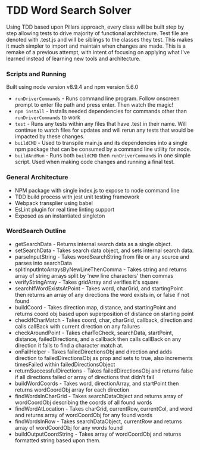 # TDD Word Search Solver

Using TDD based upon Pillars approach, every class will be built step by step allowing tests to drive majority of functional architecture. Test file are denoted with .test.js and will be siblings to the classes they test. This makes it much simpler to import and maintain when changes are made. This is a remake of a previous attempt, with intent of focusing on applying what I've learned instead of learning new tools and architecture.

### Scripts and Running
Built using node version v8.9.4 and npm version 5.6.0
* `runDriverCommands` - Runs command line program. Follow onscreen prompt to enter file path and press enter. Then watch the magic!
* `npm install` - Installs needed dependencies for commands other than `runDriverCommands` to work 
* `test` - Runs any tests within any files that have .test in their name. Will continue to watch files for updates and will rerun any tests that would be impacted by these changes.
* `buildCMD` - Used to transpile main.js and its dependencies into a single npm package that can be consumed by a command line utility for node.
* `buildAndRun` - Runs both `buildCMD` then `runDriverCommands` in one simple script. Used when making code changes and running a final test.

### General Architecture
* NPM package with single index.js to expose to node command line
* TDD build process with jest unit testing framework
* Webpack transplier using babel
* EsLint plugin for real time linting support
* Exposed as an instantiated singleton

### WordSearch Outline
* getSearchData - Returns internal search data as a single object.
* setSearchData - Takes search data object, and sets internal search data.
* parseInputString - Takes wordSearchString from file or any source and parses into searchData
* splitInputIntoArraysByNewLineThenComma - Takes string and returns array of string arrays split by 'new line characters' then commas
* verifyStringArray - Takes gridArray and verifies it's square
* searchIfWordExistsAtPoint - Takes word, charGrid, and startingPoint then returns an array of any directions the word exists in, or false if not found
* buildCoord - Takes direction map, distance, and startingPoint and returns coord obj based upon superposition of distance on starting point
* checkIfCharMatch - Takes coord, char, charGrid, callback, direction and calls callBack with current direction on any failures
* checkAroundPoint - Takes charToCheck, searchData, startPoint, distance, failedDirections, and a callback then calls callBack on any direction it fails to find a character match at.
* onFailHelper - Takes failedDirectionsObj and direction and adds direction to failedDirectionsObj as prop and sets to true, also increments timesFailed within failedDirectionsObject
* returnSuccessfulDirections - Takes failedDirectionsObj and returns false if all directions failed or array of directions that didn't fail
* buildWordCoords - Takes word, directionArray, and startPoint then returns wordCoordObj array for each direction
* findWordsInCharGrid - Takes searchDataObject and returns array of wordCoordObj describing the coords of all found words
* findWordAtLocation - Takes charGrid, currentRow, currentCol, and word and returns array of wordCoordObj for any found words
* findWordsInRow - Takes searchDataObject, currentRow and returns array of wordCoordObj for any words found
* buildOutputCoordString - Takes array of wordCoordObj and returns formatted string based upon them.
 